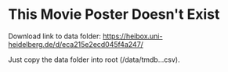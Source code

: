 # This Movie Poster Doesn't Exist

Download link to data folder:
https://heibox.uni-heidelberg.de/d/eca215e2ecd045f4a247/

Just copy the data folder into root (/data/tmdb...csv).